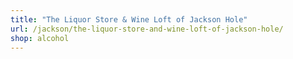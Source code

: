 ```yaml
---
title: "The Liquor Store & Wine Loft of Jackson Hole"
url: /jackson/the-liquor-store-and-wine-loft-of-jackson-hole/
shop: alcohol
---
```

